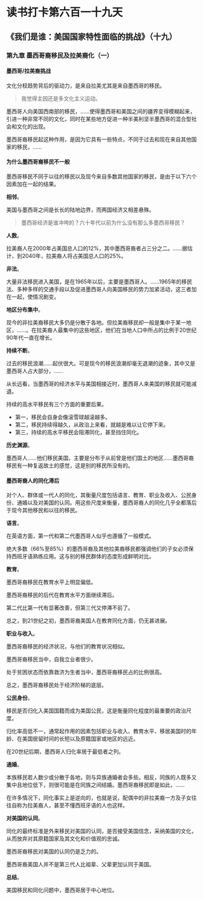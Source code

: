 # 读书打卡第六百一十九天
## 《我们是谁：美国国家特性面临的挑战》（十九）
### 第九章 墨西哥裔移民及拉美裔化（一）
#### 墨西哥/拉美裔挑战

文化分杈趋势背后的驱动力，是来自拉美尤其是来自墨西哥的移民。
> 我觉得主因还是多文化主义运动。

墨西哥人向美国西南部的移民，……使得墨西哥和美国之间的疆界变得模糊起来，引进一种非常不同的文化，同时在某些地方促进一种半美利坚半墨西哥的混合型社会和文化的出现。

墨西哥裔移民起这种作用，是因为它具有一些特点，不同于过去和现在来自其他国家的移民，……

#### 为什么墨西哥裔移民不一般

墨西哥移民不同于以往的移民以及现今来自多数其他国家的移民，是由于以下六个因素加在一起的结果。

**相邻**。

美国与墨西哥之间是长长的陆地边界，而两国经济又相差悬殊。
> 墨西哥经济是谁冲垮的？六十年代以前为什么没有那么多墨西哥移民？

**人数**。

拉美裔人在2000年占美国总人口的12%，其中墨西哥裔者占三分之二。……据估计，到2040年，拉美裔人将占美国总人口的25%。

**非法**。

大量非法移民进入美国，是在1965年以后，主要是墨西哥人。……1965年的移民法、多种多样的交通手段以及促进墨西哥人向美国移民的势力加紧活动，这三者加在一起，使情况剧变。

**地区分布集中**。

现今的非拉美裔移民大多仍是分散于各地。但拉美裔移民却一般是集中于某一地区，……。在拉美裔人最集中的这些地区，他们在当地人口中所占的比例于20世纪90年代一直在增长。

**持续不断**。

过去的移民浪潮……起伏很大。可是现今的移民浪潮却毫无退潮的迹象，其中又是墨西哥人占大部分，……

从长远看，当墨西哥的经济水平与美国相接近时，墨西哥人来美国的移民就可能减退。

持续的高水平移民有三个方面的重要后果。
* 第一，移民会自身会像滚雪球越滚越多。
* 第二，移民持续得越久，从政治上来看，就越是难以让它停下来。
* 第三，持续的高水平移民会阻滞同化，甚至挡住同化。

**历史渊源**。

墨西哥人……他们移民美国，主要是分布于从前曾是他们国土的地区……墨西哥裔移民有一种复返故土的感觉，这是别的移民所没有的。

#### 墨西哥裔人的同化滞后

对个人、群体或一代人的同化，其衡量尺度包括语言、教育、职业及收入、公民身份、通婚以及对美国的认同。用这些尺度来衡量，墨西哥裔人的同化几乎全都落后于现今其他移民和以往的移民。

**语言**。

在英语方面，第一代和第二代墨西哥人似乎也遵循了一般模式。

绝大多数（66%至85%）的墨西哥裔及其他拉美裔移民都强调他们的子女必须保持西班牙语熟练应用。这与别的移民群体的态度形成鲜明对比。

**教育**。

墨西哥裔移民在教育水平上明显偏低。

墨西哥裔移民的后代在教育水平方面继续滞后。

第二代比第一代有显著改善，但第三代又停滞不前了。

总之，到21世纪之初，墨西哥裔美国人在教育同化方面，仍无甚进展。

**职业与收入**。

墨西哥裔移民的经济状况，与他们的教育状况相似。

墨西哥裔移民当中，自我立业者很少。

处于贫困状态而依靠救济为生者当中，墨西哥裔移民占的比例很高。

总之，墨西哥裔移民处于经济阶梯的底层。

**公民身份**。

移民是否归化入美国国籍而成为美国公民，这是衡量同化程度的最重要的政治尺度。

归化率高低不一，通常起作用的因素包括职业与收入、教育水平、移居美国时的年龄、在美国居留时间的长短以及原籍国家或地区的远近。

在20世纪后期，墨西哥人归化率居于最低者之列。

**通婚**。

本族移民若人数少或分散于各地，则与异族通婚者会多些。相反，同族的人既多又集中且地位低下，则很可能是在同族之间结婚。墨西哥裔移民即是如此，……

在许多情况下，同化事实上是逆向的，也就是说，配偶中的非拉美裔一方及子女往往自称为拉美裔人，甚至不懂西班牙语的人也这样。

**对美国的认同**。

同化的最终标准是外来移民对美国的认同，是否接受美国信念，采纳美国的文化，从而放弃对其原籍国家及其文化和价值观的忠诚。

墨西哥裔移民对美国的认同仍是乏力的。

墨西哥裔美国人并不是第三代人比祖辈、父辈更加认同于美国。

**总结**。

美国移民和同化问题中，墨西哥居于中心地位。

